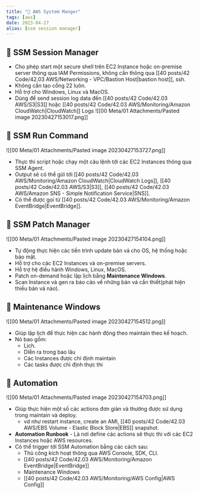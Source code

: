 ```yaml
---
title: "🌱 AWS System Manger"
tags: [aws]
date: 2023-04-27
alias: [ssm session manager]
---
```


## 🌿 SSM Session Manager
- Cho phép start một secure shell trên EC2 Instance hoặc on-premise server thông qua IAM Permissions, không cần thông qua [[40 posts/42 Code/42.03 AWS/Networking - VPC/Bastion Host|bastion host]], ssh.
- Không cần tạo cổng 22 luôn.
- Hỗ trợ cho Windows, Linux và MacOS.
- Dùng để send session log data đến [[40 posts/42 Code/42.03 AWS/S3|S3]] hoặc [[40 posts/42 Code/42.03 AWS/Monitoring/Amazon CloudWatch|CloudWatch]] Logs
![[00 Meta/01 Attachments/Pasted image 20230427153017.png]]

## 🌿 SSM Run Command
![[00 Meta/01 Attachments/Pasted image 20230427153727.png]]
- Thực thi script hoặc chạy một câu lệnh tới các EC2 Instances thông qua SSM Agent.
- Output sẽ có thể gửi tới [[40 posts/42 Code/42.03 AWS/Monitoring/Amazon CloudWatch|CloudWatch Logs]], [[40 posts/42 Code/42.03 AWS/S3|S3]], [[40 posts/42 Code/42.03 AWS/Amazon SNS - Simple Notification Service|SNS]].
- Có thể được gọi từ [[40 posts/42 Code/42.03 AWS/Monitoring/Amazon EventBridge|EventBridge]].

## 🌿 SSM Patch Manager
![[00 Meta/01 Attachments/Pasted image 20230427154104.png]]
- Tự động thực hiện các tiến trình update bản vá cho OS, hệ thống hoặc bảo mật.
- Hỗ trợ cho các EC2 Instances và on-premise servers.
- Hỗ trợ hệ điều hành Windows, Linux, MacOS.
- Patch on-demand hoặc lập lịch bằng **Maintenance Windows**.
- Scan Instance và gen ra báo cáo về những bản vá cần thiết(phát hiện thiếu bản vá nào).

## 🌿 Maintenance Windows
![[00 Meta/01 Attachments/Pasted image 20230427154512.png]]
- Giúp lập lịch để thực hiện các hành động theo maintain theo kế hoạch.
- Nó bao gồm:
	- Lịch.
	- DIễn ra trong bao lâu
	- Các Instances được chỉ định maintain
	- Các tasks được chỉ định thực thi

## 🌿 Automation
![[00 Meta/01 Attachments/Pasted image 20230427154703.png]]
- Giúp thực hiện một số các actions đơn giản và thường được sử dụng trong maintain và deploy.
	- vd như restart instance, create an AMI, [[40 posts/42 Code/42.03 AWS/EBS Volume - Elastic Block Store|EBS]] snapshot.
- **Automation Runbook** - Là nơi define các actions sẽ thực thi với các EC2 Instances hoặc AWS resources.
- Có thể trigger tới SSM Automation bằng các cách sau:
	- Thủ công kích hoạt thông qua AWS Console, SDK, CLI.
	- [[40 posts/42 Code/42.03 AWS/Monitoring/Amazon EventBridge|EventBridge]]
	- Maintenance Windows
	- [[40 posts/42 Code/42.03 AWS/Monitoring/AWS Config|AWS Config]]